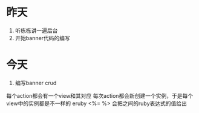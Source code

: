 昨天
==
1. 听栋栋讲一遍后台
2. 开始banner代码的编写

今天
==
1. 编写banner crud

每个action都会有一个view和其对应
每次action都会新创建一个实例，于是每个view中的实例都是不一样的
eruby <%= %> 会把之间的ruby表达式的值给出

